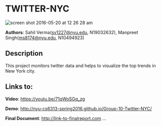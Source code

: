 # TWITTER-NYC
![screen shot 2016-05-20 at 12 26 28 am](https://cloud.githubusercontent.com/assets/17112534/15417409/8a2cf7f0-1e23-11e6-9337-28da520e121b.png)

**Authors**: Sahil Verma(sv1227@nyu.edu, N19032632), Manpreet Singh(ms8174@nyu.edu, N10494923)
## Description
This project monitors twitter data and helps to visualize the top trends in New York city.


## Links to:
**Video**: https://youtu.be/71qWoSGq_zg

**Demo**: http://nyu-cs6313-spring2016.github.io/Group-10-Twitter-NYC/

**Final Document**: http://link-to-finalreport.com ...
